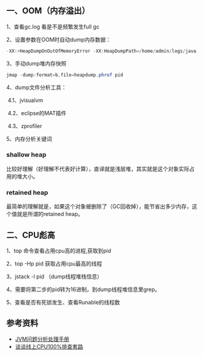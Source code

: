 ##  一、OOM（内存溢出）

1、查看gc.log 看是不是频繁发生full gc

2、设置参数在OOM时自动dump内存数据：

```java
-XX:+HeapDumpOnOutOfMemoryError -XX:HeapDumpPath=/home/admin/logs/java.hprof -Xloggc:/home/admin/logs/gc.log -XX:+PrintGCDetails -XX:+PrintGCDateStamps
```

3、手动dump堆内存快照

```java
jmap -dump:format=b,file=heapdump.phrof pid
```

4、dump文件分析工具：

​	4.1、jvisualvm

​	4.2、eclipse的MAT插件

​	4.3、zprofiler

5、内存分析关键词

### shallow heap

比较好理解（好理解不代表好计算），直译就是浅层堆，其实就是这个对象实际占用的堆大小。

### retained heap

最简单的理解就是，如果这个对象被删除了（GC回收掉），能节省出多少内存，这个值就是所谓的retained heap。

## 二、CPU彪高

1、top 命令查看占用cpu高的进程,获取到pid

2、top -Hp pid 获取占用cpu最高的线程

3、jstack -l pid （dump线程堆栈信息）

4、需要将第二步的pid转为16进制，到dump线程堆信息里grep。

5、查看是否有死锁发生、查看Runable的线程数

## 参考资料

- [JVM问题分析处理手册](https://zhuanlan.zhihu.com/p/43435903)
- [谈谈线上CPU100%排查套路](https://www.cnblogs.com/rjzheng/p/10315250.html)

